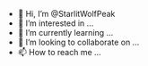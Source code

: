 - 👋 Hi, I’m @StarlitWolfPeak
- 👀 I’m interested in ...
- 🌱 I’m currently learning ...
- 💞️ I’m looking to collaborate on ...
- 📫 How to reach me ...

<!---
StarlitWolfPeak/StarlitWolfPeak is a ✨ special ✨ repository because its `README.md` (this file) appears on your GitHub profile.
You can click the Preview link to take a look at your changes.
--->
